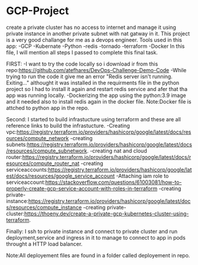 # GCP-Project
create a private cluster has no access to internet and manage it using private instance in another private subnet with nat gatway in it.
This project is a very good challange for me as a devops engineer.
Tools used in this app:
-GCP
-Kubernate
-Python
-redis
-tornado
-terraform
-Docker
In this file, I will mention all steps I passed to complete this final task.

FIRST:
-I want to try the code locally so i download ir from this repo:https://github.com/atefhares/DevOps-Challenge-Demo-Code
-While trying to run the code it give me an error "Redis server isn't running. Exiting..." althought it was installed in the requirments file in the 
python project so I had to install it again and restart redis service and afer that tha app was running locally.
-Dockerizing the app using the python:3.9 image and it needed also to install redis again in the docker file.
Note:Docker file is attched to python app in the repo.

Second:
I started to build infrastucture using terraform and these are all reference links to build the infrastucture.
-Creating vpc:https://registry.terraform.io/providers/hashicorp/google/latest/docs/resources/compute_network
-creating subnets:https://registry.terraform.io/providers/hashicorp/google/latest/docs/resources/compute_subnetwork.
-creating nat and cloud router:https://registry.terraform.io/providers/hashicorp/google/latest/docs/resources/compute_router_nat
-creating serviceaccounts:https://registry.terraform.io/providers/hashicorp/google/latest/docs/resources/google_service_account
-Attaching iam role to serviceaccount:https://stackoverflow.com/questions/61003081/how-to-properly-create-gcp-service-account-with-roles-in-terraform
-creating private-instance:https://registry.terraform.io/providers/hashicorp/google/latest/docs/resources/compute_instance
-creating private-cluster:https://thoeny.dev/create-a-private-gcp-kubernetes-cluster-using-terraform.

Finally:
I ssh to private instance and connect to private cluster and run deployment,service and ingress in it to manage to connect to app in 
pods throught a HTTP load balancer.

Note:All deployement files are found in a folder called deployement in repo.
